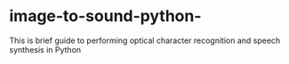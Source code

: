 # image-to-sound-python-
This is brief guide to performing optical character recognition and speech synthesis in Python 
